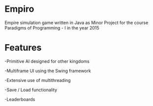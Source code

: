 # Empiro
Empire simulation game written in Java as Minor Project for the course Paradigms of Programming - I in the year 2015

# Features
-Primitive AI designed for other kingdoms

-Multiframe UI using the Swing framework

-Extensive use of multithreading

-Save / Load functionality

-Leaderboards
